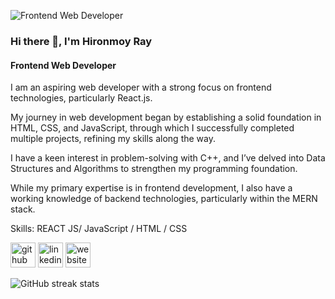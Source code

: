 ![Frontend Web Developer](https://media.licdn.com/dms/image/D5616AQEHWfK5kWMkQw/profile-displaybackgroundimage-shrink_350_1400/0/1723476781484?e=1729123200&v=beta&t=D6Pec5PkWlvwOJJSF3PQRQ7Mcug3Z0focixofwjGsGw)

### Hi there 👋, I'm Hironmoy Ray
#### Frontend Web Developer

I am an aspiring web developer with a strong focus on frontend technologies, particularly React.js. 

My journey in web development began by establishing a solid foundation in HTML, CSS, and JavaScript, through which I successfully completed multiple projects, refining my skills along the way.

I have a keen interest in problem-solving with C++, and I’ve delved into Data Structures and Algorithms to strengthen my programming foundation.

While my primary expertise is in frontend development, I also have a working knowledge of backend technologies, particularly within the MERN stack.

Skills: REACT JS/ JavaScript / HTML / CSS

[<img src='https://cdn.jsdelivr.net/npm/simple-icons@3.0.1/icons/github.svg' alt='github' height='40'>](https://github.com/HironmoyRay)  [<img src='https://cdn.jsdelivr.net/npm/simple-icons@3.0.1/icons/linkedin.svg' alt='linkedin' height='40'>](https://www.linkedin.com/in/HironmoyRay/)  [<img src='https://cdn.jsdelivr.net/npm/simple-icons@3.0.1/icons/icloud.svg' alt='website' height='40'>](https://hironmoy-ray.netlify.app/)  

![GitHub streak stats](https://streak-stats.demolab.com/?user=HironmoyRay)  

